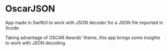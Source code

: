 # OscarJSON
App made in SwiftUI to work with JSON decoder for a JSON file imported in Xcode.

Taking advantage of OSCAR Awards' theme, this app brings some insights to work with JSON decoding.
